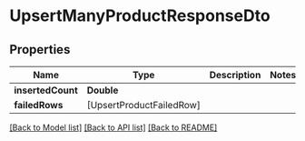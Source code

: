 # UpsertManyProductResponseDto

## Properties
Name | Type | Description | Notes
------------ | ------------- | ------------- | -------------
**insertedCount** | **Double** |  | 
**failedRows** | [UpsertProductFailedRow] |  | 

[[Back to Model list]](../README.md#documentation-for-models) [[Back to API list]](../README.md#documentation-for-api-endpoints) [[Back to README]](../README.md)


